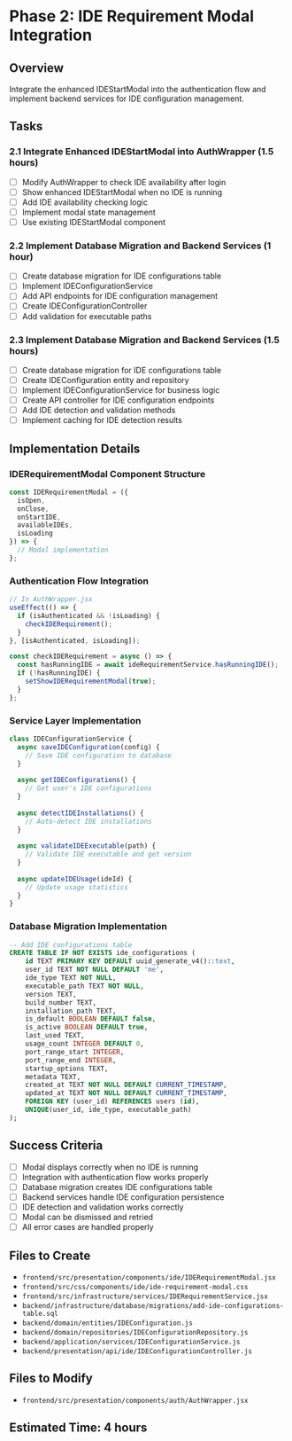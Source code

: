 # Phase 2: IDE Requirement Modal Integration

## Overview
Integrate the enhanced IDEStartModal into the authentication flow and implement backend services for IDE configuration management.

## Tasks

### 2.1 Integrate Enhanced IDEStartModal into AuthWrapper (1.5 hours)
- [ ] Modify AuthWrapper to check IDE availability after login
- [ ] Show enhanced IDEStartModal when no IDE is running
- [ ] Add IDE availability checking logic
- [ ] Implement modal state management
- [ ] Use existing IDEStartModal component

### 2.2 Implement Database Migration and Backend Services (1 hour)
- [ ] Create database migration for IDE configurations table
- [ ] Implement IDEConfigurationService
- [ ] Add API endpoints for IDE configuration management
- [ ] Create IDEConfigurationController
- [ ] Add validation for executable paths

### 2.3 Implement Database Migration and Backend Services (1.5 hours)
- [ ] Create database migration for IDE configurations table
- [ ] Create IDEConfiguration entity and repository
- [ ] Implement IDEConfigurationService for business logic
- [ ] Create API controller for IDE configuration endpoints
- [ ] Add IDE detection and validation methods
- [ ] Implement caching for IDE detection results

## Implementation Details

### IDERequirementModal Component Structure
```javascript
const IDERequirementModal = ({ 
  isOpen, 
  onClose, 
  onStartIDE,
  availableIDEs,
  isLoading 
}) => {
  // Modal implementation
};
```

### Authentication Flow Integration
```javascript
// In AuthWrapper.jsx
useEffect(() => {
  if (isAuthenticated && !isLoading) {
    checkIDERequirement();
  }
}, [isAuthenticated, isLoading]);

const checkIDERequirement = async () => {
  const hasRunningIDE = await ideRequirementService.hasRunningIDE();
  if (!hasRunningIDE) {
    setShowIDERequirementModal(true);
  }
};
```

### Service Layer Implementation
```javascript
class IDEConfigurationService {
  async saveIDEConfiguration(config) {
    // Save IDE configuration to database
  }
  
  async getIDEConfigurations() {
    // Get user's IDE configurations
  }
  
  async detectIDEInstallations() {
    // Auto-detect IDE installations
  }
  
  async validateIDEExecutable(path) {
    // Validate IDE executable and get version
  }
  
  async updateIDEUsage(ideId) {
    // Update usage statistics
  }
}
```

### Database Migration Implementation
```sql
-- Add IDE configurations table
CREATE TABLE IF NOT EXISTS ide_configurations (
    id TEXT PRIMARY KEY DEFAULT uuid_generate_v4()::text,
    user_id TEXT NOT NULL DEFAULT 'me',
    ide_type TEXT NOT NULL,
    executable_path TEXT NOT NULL,
    version TEXT,
    build_number TEXT,
    installation_path TEXT,
    is_default BOOLEAN DEFAULT false,
    is_active BOOLEAN DEFAULT true,
    last_used TEXT,
    usage_count INTEGER DEFAULT 0,
    port_range_start INTEGER,
    port_range_end INTEGER,
    startup_options TEXT,
    metadata TEXT,
    created_at TEXT NOT NULL DEFAULT CURRENT_TIMESTAMP,
    updated_at TEXT NOT NULL DEFAULT CURRENT_TIMESTAMP,
    FOREIGN KEY (user_id) REFERENCES users (id),
    UNIQUE(user_id, ide_type, executable_path)
);
```

## Success Criteria
- [ ] Modal displays correctly when no IDE is running
- [ ] Integration with authentication flow works properly
- [ ] Database migration creates IDE configurations table
- [ ] Backend services handle IDE configuration persistence
- [ ] IDE detection and validation works correctly
- [ ] Modal can be dismissed and retried
- [ ] All error cases are handled properly

## Files to Create
- `frontend/src/presentation/components/ide/IDERequirementModal.jsx`
- `frontend/src/css/components/ide/ide-requirement-modal.css`
- `frontend/src/infrastructure/services/IDERequirementService.jsx`
- `backend/infrastructure/database/migrations/add-ide-configurations-table.sql`
- `backend/domain/entities/IDEConfiguration.js`
- `backend/domain/repositories/IDEConfigurationRepository.js`
- `backend/application/services/IDEConfigurationService.js`
- `backend/presentation/api/ide/IDEConfigurationController.js`

## Files to Modify
- `frontend/src/presentation/components/auth/AuthWrapper.jsx`

## Estimated Time: 4 hours
